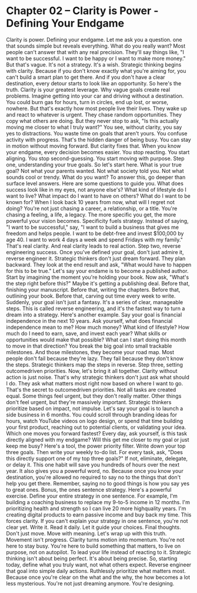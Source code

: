 # Chapter 02 – Clarity is Power - Defining Your Endgame

Clarity is power. Defining your endgame. Let me ask you a question. one that sounds simple but reveals everything. What do you really want? Most people can't answer that with any real precision. They'll say things like, "I want to be successful. I want to be happy or I want to make more money." But that's vague. It's not a strategy. It's a wish. Strategic thinking begins with clarity. Because if you don't know exactly what you're aiming for, you can't build a smart plan to get there. And if you don't have a clear destination, every detour starts to look like an opportunity. So here's the truth. Clarity is your greatest leverage. Why vague goals create real problems. Imagine getting into your car and driving without a destination. You could burn gas for hours, turn in circles, end up lost, or worse, nowhere. But that's exactly how most people live their lives. They wake up and react to whatever is urgent. They chase random opportunities. They copy what others are doing. But they never stop to ask, "Is this actually moving me closer to what I truly want?" You see, without clarity, you say yes to distractions. You waste time on goals that aren't yours. You confuse activity with progress. That's the hidden danger of being busy. You can stay in motion without moving forward. But clarity fixes that. When you know your endgame, every decision becomes easier. You stop reacting. You start aligning. You stop second-guessing. You start moving with purpose. Step one, understanding your true goals. So let's start here. What is your true goal? Not what your parents wanted. Not what society told you. Not what sounds cool or trendy. What do you want? To answer this, go deeper than surface level answers. Here are some questions to guide you. What does success look like in my eyes, not anyone else's? What kind of lifestyle do I want to live? What impact do I want to have on others? What do I want to be known for? When I look back 10 years from now, what will I regret not doing? You're not just chasing a career, a relationship, or a title. You're chasing a feeling, a life, a legacy. The more specific you get, the more powerful your vision becomes. Specificity fuels strategy. Instead of saying, "I want to be successful," say, "I want to build a business that gives me freedom and helps people. I want to be debt-free and invest $100,000 by age 40. I want to work 4 days a week and spend Fridays with my family." That's real clarity. And real clarity leads to real action. Step two, reverse engineering success. Once you've defined your goal, don't just admire it, reverse engineer it. Strategic thinkers don't just dream forward. They plan backward. They look at the end result and ask, "What would have to happen for this to be true." Let's say your endame is to become a published author. Start by imagining the moment you're holding your book. Now ask, "What's the step right before this?" Maybe it's getting a publishing deal. Before that, finishing your manuscript. Before that, writing the chapters. Before that, outlining your book. Before that, carving out time every week to write. Suddenly, your goal isn't just a fantasy. It's a series of clear, manageable steps. This is called reverse engineering, and it's the fastest way to turn a dream into a strategy. Here's another example. Say your goal is financial independence in the next 10 years. Ask yourself, what does financial independence mean to me? How much money? What kind of lifestyle? How much do I need to earn, save, and invest each year? What skills or opportunities would make that possible? What can I start doing this month to move in that direction? You break the big goal into small trackable milestones. And those milestones, they become your road map. Most people don't fail because they're lazy. They fail because they don't know the steps. Strategic thinkers map the steps in reverse. Step three, setting outcomedriven priorities. Now, let's bring it all together. Clarity without action is just noise. That's why strategic thinkers don't just ask what should I do. They ask what matters most right now based on where I want to go. That's the secret to outcomedriven priorities. Not all tasks are created equal. Some things feel urgent, but they don't really matter. Other things don't feel urgent, but they're massively important. Strategic thinkers prioritize based on impact, not impulse. Let's say your goal is to launch a side business in 6 months. You could scroll through branding ideas for hours, watch YouTube videos on logo design, or spend that time building your first product, reaching out to potential clients, or validating your idea. Which one moves you forward fastest? Every day, ask yourself, is this task directly aligned with my endgame? Will this get me closer to my goal or just keep me busy? Here's a tool, the power priority filter. Write down your top three goals. Then write your weekly to-do list. For every task, ask, "Does this directly support one of my top three goals?" If not, eliminate, delegate, or delay it. This one habit will save you hundreds of hours over the next year. It also gives you a powerful word, no. Because once you know your destination, you're allowed no required to say no to the things that don't help you get there. Remember, saying no to good things is how you say yes to great ones. Bonus, the ones sentence strategy. Here's a powerful exercise. Define your entire strategy in one sentence. For example, I'm building a coaching business to replace my 9-to-5 income in 12 months. I'm prioritizing health and strength so I can live 20 more highquality years. I'm creating digital products to earn passive income and buy back my time. This forces clarity. If you can't explain your strategy in one sentence, you're not clear yet. Write it. Read it daily. Let it guide your choices. Final thoughts. Don't just move. Move with meaning. Let's wrap up with this truth. Movement isn't progress. Clarity turns motion into momentum. You're not here to stay busy. You're here to build something that matters, to live on purpose, not on autopilot. To lead your life instead of reacting to it. Strategic thinking isn't about being perfect. It's about being precise. So, starting today, define what you truly want, not what others expect. Reverse engineer that goal into simple daily actions. Ruthlessly prioritize what matters most. Because once you're clear on the what and the why, the how becomes a lot less mysterious. You're not just dreaming anymore. You're designing.